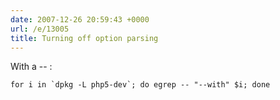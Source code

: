 ```yaml
---
date: 2007-12-26 20:59:43 +0000
url: /e/13005
title: Turning off option parsing
---
```


With a -- :

	for i in `dpkg -L php5-dev`; do egrep -- "--with" $i; done
